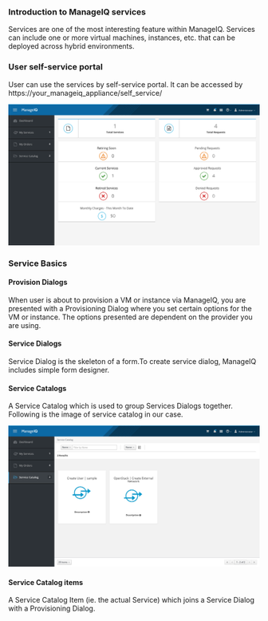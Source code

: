 ### Introduction to ManageIQ services

 Services are one of the most interesting feature within ManageIQ. Services can include one or more virtual machines, instances, etc. that can be deployed across hybrid environments.

### User self-service portal

User can use the services by self-service portal.
It can be accessed by https://your_manageiq_appliance/self_service/

![self-service portal](../images/chapter4/portal.png "Self-service portal")
### Service Basics

#### Provision Dialogs

When user is about to provision a VM or instance via ManageIQ, you are presented with a Provisioning Dialog where you set certain options for the VM or instance. The options presented are dependent on the provider you are using.

#### Service Dialogs

Service Dialog is the skeleton of a form.To create service dialog, ManageIQ includes simple form designer.

#### Service Catalogs

A Service Catalog which is used to group Services Dialogs together.
Following is the image of service catalog in our case.

![Service Catalog](../images/chapter4/service_catalog.png "Service catalog")
#### Service Catalog items

A Service Catalog Item (ie. the actual Service) which joins a Service Dialog with a Provisioning Dialog.
